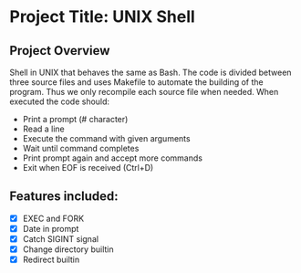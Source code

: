 # Project Title: UNIX Shell

## Project Overview
Shell in UNIX that behaves the same as Bash. The code is divided between three source files and uses Makefile to automate the building of the program. Thus we only recompile each source file when needed. When executed the code should:

* Print a prompt (# character)
* Read a line
* Execute the command with given arguments
* Wait until command completes
* Print prompt again and accept more commands
* Exit when EOF is received (Ctrl+D)

## Features included:
- [x] EXEC and FORK
- [x] Date in prompt
- [x] Catch SIGINT signal
- [x] Change directory builtin
- [x] Redirect builtin
